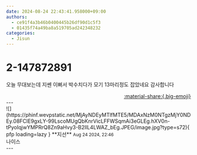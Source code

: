 ```yaml
---
date: 2024-08-24 22:43:41.958000+09:00
authors:
  - ce91f4a3b46b0400445b26df90d1c5f3
  - 01435f74a49ba8a519705ad242348232
categories:
  - Jisun
---
```


# 2-147872891

<div class="post-container" markdown="1">
<div class="content-container md-sidebar__scrollwrap" markdown="1">

오늘 무대보는데 지쎈 이뻐서 박수치다가 모기 13마리정도 잡았네요 감사합니다

</div>
</div>

<div style="text-align: right;" markdown="1">
<a href="https://weverse.io/fromis9/fanpost/2-147872891" style="text-align: right;">:material-share:{.big-emoji}</a>
</div>
---

<div class="comments-container md-sidebar__scrollwrap" markdown="1">
<div class="comment" markdown="1">
<div class='id-container' markdown="1">
![](https://phinf.wevpstatic.net/MjAyNDEyMTlfMTE5/MDAxNzM0NTgzMjY0NDEy.08FClE9gxLY-99LscoMUgQbKnrVicLFFWSqmAi3eGLEg.hXV0n-tPyoIqjwYMPRrQ8Zn9aHvy3-B2llL4LWAZ_bEg.JPEG/image.jpg?type=s72){ pfp loading=lazy }
**<span class="artist">지선</span>** <small>Aug 24 2024, 22:46</small><br>
</div>
<div class='comment-body' markdown="1">
나이스
</div>
</div>
</div>
---

